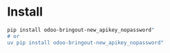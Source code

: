 # Install

```bash
pip install odoo-bringout-new_apikey_nopassword"
# or
uv pip install odoo-bringout-new_apikey_nopassword"
```
